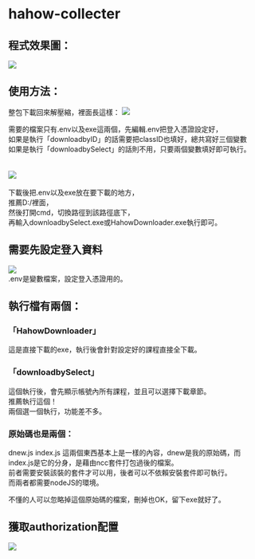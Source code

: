 # hahow-collecter
## 程式效果圖：
![](https://i.imgur.com/jVoal89.png)

## 使用方法：

整包下載回來解壓縮，裡面長這樣：
![](https://i.imgur.com/KemURhl.png)

需要的檔案只有.env以及exe這兩個，先編輯.env把登入憑證設定好，<br>
如果是執行「downloadbyID」的話需要把classID也填好，總共寫好三個變數<br>
如果是執行「downloadbySelect」的話則不用，只要兩個變數填好即可執行。<br><br><br>
![](https://i.imgur.com/FeJnYry.png) <br><br>
下載後把.env以及exe放在要下載的地方，<br>
推薦D:/裡面，<br>
然後打開cmd，切換路徑到該路徑底下，<br>
再輸入downloadbySelect.exe或HahowDownloader.exe執行即可。

## 需要先設定登入資料
![](https://i.imgur.com/AlYihyn.png)<br>
.env是變數檔案，設定登入憑證用的。

## 執行檔有兩個：
### 「HahowDownloader」
這是直接下載的exe，執行後會針對設定好的課程直接全下載。<br>
### 「downloadbySelect」
這個執行後，會先顯示帳號內所有課程，並且可以選擇下載章節。<br>
推薦執行這個！<br>
兩個選一個執行，功能差不多。

### 原始碼也是兩個：
dnew.js
index.js
這兩個東西基本上是一樣的內容，dnew是我的原始碼，而index.js是它的分身，是藉由ncc套件打包過後的檔案。<br>
前者需要安裝該裝的套件才可以用，後者可以不依賴安裝套件即可執行。<br>
而兩者都需要nodeJS的環境。

不懂的人可以忽略掉這個原始碼的檔案，刪掉也OK，留下exe就好了。

## 獲取authorization配置
![](https://camo.githubusercontent.com/560c28090c988227793cfaa800220f74cd72293d041822655685c5bc797826da/68747470733a2f2f707470696d672e6d652f7877646834722e706e67)

